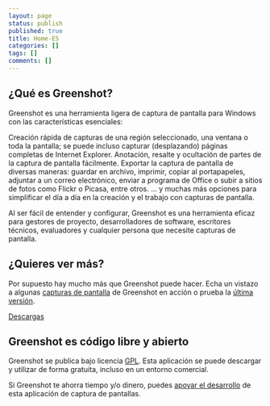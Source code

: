 ```yaml
---
layout: page
status: publish
published: true
title: Home-ES
categories: []
tags: []
comments: []
---
```

<div class="two-col left-box">
<h2>¿Qué es Greenshot?</h2>
<p>Greenshot es una herramienta ligera de captura de pantalla para Windows con las características esenciales:</p>
<p class="ul">
<span class="li">Creación rápida de capturas de una región seleccionado, una ventana o toda la pantalla; se puede incluso capturar (desplazando) páginas completas de Internet Explorer.</span>  <span class="li">Anotación, resalte y ocultación de partes de la captura de pantalla fácilmente.</span>  <span class="li">Exportar la captura de pantalla de diversas maneras: guardar en archivo, imprimir, copiar al portapapeles, adjuntar a un correo electrónico, enviar a programa de Office o subir a sitios de fotos como Flickr o Picasa, entre otros.</span> <span class="li">... y muchas más opciones para simplificar el día a día en la creación y el trabajo con capturas de pantalla.</li></p>
<p>Al ser fácil de entender y configurar, Greenshot es una herramienta eficaz para gestores de proyecto, desarrolladores de software, escritores técnicos, evaluadores y cualquier persona que necesite capturas de pantalla.</p>
</div>
<div class="two-col right-box">
<h2>¿Quieres ver más?</h2>
<p>Por supuesto hay mucho más que Greenshot puede hacer. Echa un vistazo a algunas <a href="/screenshots/">capturas de pantalla</a> de Greenshot en acción o prueba la <a href="/downloads/">última versión</a>.</p>
<p><a class="button" href="/downloads/">Descargas</a></p>
<h2>Greenshot es código libre y abierto</h2>
<p>Greenshot se publica bajo licencia <a href="http://en.wikipedia.org/wiki/GNU_General_Public_License" target="_blank">GPL</a>. Esta aplicación se puede descargar y utilizar de forma gratuita, incluso en un entorno comercial.</p>
<p>Si Greenshot te ahorra tiempo y/o dinero, puedes <a href="/support/">apoyar el desarrollo</a> de esta aplicación de captura de pantallas.</p>
</div>
